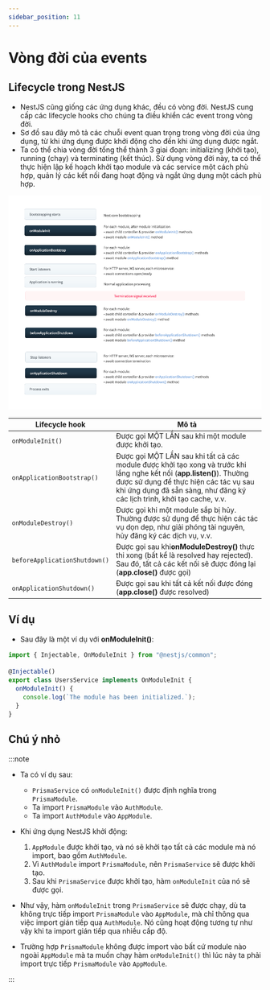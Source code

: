 ```yaml
---
sidebar_position: 11
---
```


# Vòng đời của events

## Lifecycle trong NestJS

- NestJS cũng giống các ứng dụng khác, đều có vòng đời. NestJS cung cấp các lifecycle hooks cho chúng ta điều khiển các event trong vòng đời.
- Sơ đồ sau đây mô tả các chuỗi event quan trọng trong vòng đời của ứng dụng, từ khi ứng dụng được khởi động cho đến khi ứng dụng được ngắt.
- Ta có thể chia vòng đời tổng thể thành 3 giai đoạn: initializing (khởi tạo), running (chạy) và terminating (kết thúc). Sử dụng vòng đời này, ta có thể thực hiện lập kế hoạch khởi tạo module và các service một cách phù hợp, quản lý các kết nối đang hoạt động và ngắt ứng dụng một cách phù hợp.

![1718291885188](image/lifecycle-events/1718291885188.png)

| Lifecycle hook                | Mô tả                                                                                                                                                                                                                                       |
| ----------------------------- | ------------------------------------------------------------------------------------------------------------------------------------------------------------------------------------------------------------------------------------------- |
| `onModuleInit()`              | Được gọi MỘT LẦN sau khi một module được khởi tạo.                                                                                                                                                                                          |
| `onApplicationBootstrap()`    | Được gọi MỘT LẦN sau khi tất cả các module được khởi tạo xong và trước khi lắng nghe kết nối (**app.listen()**). Thường được sử dụng để thực hiện các tác vụ sau khi ứng dụng đã sẵn sàng, như đăng ký các lịch trình, khởi tạo cache, v.v. |
| `onModuleDestroy()`           | Được gọi khi một module sắp bị hủy. Thường được sử dụng để thực hiện các tác vụ dọn dẹp, như giải phóng tài nguyên, hủy đăng ký các dịch vụ, v.v.                                                                                           |
| `beforeApplicationShutdown()` | Được gọi sau khi**onModuleDestroy()** thực thi xong (bất kể là resolved hay rejected). Sau đó, tất cả các kết nối sẽ được đóng lại (**app.close()** được gọi)                                                                               |
| `onApplicationShutdown()`     | Được gọi sau khi tất cả kết nối được đóng (**app.close()** được resolved)                                                                                                                                                                   |

## Ví dụ

- Sau đây là một ví dụ với **onModuleInit()**:

```ts title="users.service.ts"
import { Injectable, OnModuleInit } from "@nestjs/common";

@Injectable()
export class UsersService implements OnModuleInit {
  onModuleInit() {
    console.log(`The module has been initialized.`);
  }
}
```

## Chú ý nhỏ

:::note

- Ta có ví dụ sau:

  - `PrismaService` có `onModuleInit()` được định nghĩa trong `PrismaModule`.
  - Ta import `PrismaModule` vào `AuthModule`.
  - Ta import `AuthModule` vào `AppModule`.

- Khi ứng dụng NestJS khởi động:

  1. `AppModule` được khởi tạo, và nó sẽ khởi tạo tất cả các module mà nó import, bao gồm `AuthModule`.
  2. Vì `AuthModule` import `PrismaModule`, nên `PrismaService` sẽ được khởi tạo.
  3. Sau khi `PrismaService` được khởi tạo, hàm `onModuleInit` của nó sẽ được gọi.

- Như vậy, hàm `onModuleInit` trong `PrismaService` sẽ được chạy, dù ta không trực tiếp import `PrismaModule` vào `AppModule`, mà chỉ thông qua việc import gián tiếp qua `AuthModule`. Nó cũng hoạt động tương tự như vậy khi ta import gián tiếp qua nhiều cấp độ.

- Trường hợp `PrismaModule` không được import vào bất cứ module nào ngoài `AppModule` mà ta muốn chạy hàm `onModuleInit()` thì lúc này ta phải import trực tiếp `PrismaModule` vào `AppModule`.

:::
